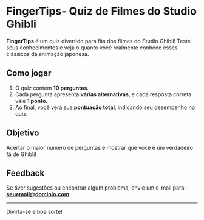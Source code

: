 # FingerTips- Quiz de Filmes do Studio Ghibli 


**FingerTips** é um quiz divertido para fãs dos filmes do Studio Ghibli! Teste seus conhecimentos e veja o quanto você realmente conhece esses clássicos da animação japonesa.

## Como jogar
1. O quiz contém **10 perguntas**.  
2. Cada pergunta apresenta **várias alternativas**, e cada resposta correta vale **1 ponto**.  
3. Ao final, você verá sua **pontuação total**, indicando seu desempenho no quiz.  

## Objetivo
Acertar o maior número de perguntas e mostrar que você é um verdadeiro fã de Ghibli!

## Feedback
Se tiver sugestões ou encontrar algum problema, envie um e-mail para: **seuemail@dominio.com**

---

Divirta-se e boa sorte!
